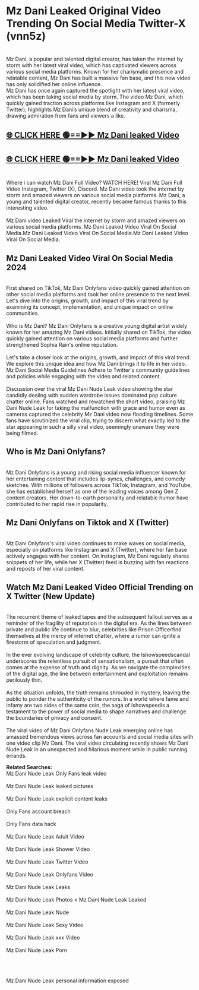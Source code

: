 # Mz Dani Leaked Original Video Trending On Social Media Twitter-X (vnn5z)

<br>
Mz Dani, a popular and talented digital creator, has taken the internet by storm with her latest viral video, which has captivated viewers across various social media platforms. Known for her charismatic presence and relatable content, Mz Dani has built a massive fan base, and this new video has only solidified her online influence.
<br>
Mz Dani has once again captured the spotlight with her latest viral video, which has been taking social media by storm. The video Mz Dani, which quickly gained traction across platforms like Instagram and X (formerly Twitter), highlights Mz Dani’s unique blend of creativity and charisma, drawing admiration from fans and viewers a like.
<br>

## [🌐 CLICK HERE 🟢==►►  Mz Dani leaked Video ](https://onlyclips.site?title=Mz_Dani&ref=git)

## [🌐 CLICK HERE 🟢==►►  Mz Dani leaked Video ](https://onlyclips.site?title=Mz_Dani&ref=git)



<br>
Where i can watch Mz Dani Full Video? WATCH HERE! Viral Mz Dani Full Video Instagram, Twitter (X), Discord. Mz Dani video took the internet by storm and amazed viewers on various social media platforms. Mz Dani, a young and talented digital creator, recently became famous thanks to this interesting video.
<br><br>
Mz Dani video Leaked Viral the internet by storm and amazed viewers on various social media platforms. Mz Dani Leaked Video Viral On Social Media.Mz Dani Leaked Video Viral On Social Media.Mz Dani Leaked Video Viral On Social Media.
<br>

<h2>Mz Dani Leaked Video Viral On Social Media 2024</h2>
<br>
First shared on TikTok, Mz Dani Onlyfans video quickly gained attention on other social media platforms and took her online presence to the next level. Let's dive into the origins, growth, and impact of this viral trend by examining its concept, implementation, and unique impact on online communities.
<br><br>
Who is Mz Dani? Mz Dani Onlyfans is a creative young digital artist widely known for her amazing Mz Dani videos. Initially shared on TikTok, the video quickly gained attention on various social media platforms and further strengthened Sophia Rain's online reputation.
<br><br>
Let's take a closer look at the origins, growth, and impact of this viral trend. We explore this unique idea and how Mz Dani brings it to life in her video. Mz Dani Social Media Guidelines Adhere to Twitter's community guidelines and policies while engaging with the video and related content.
<br><br>
Discussion over the viral Mz Dani Nude Leak video showing the star candidly dealing with sudden wardrobe issues dominated pop culture chatter online. Fans watched and rewatched the short video, praising Mz Dani Nude Leak for taking the malfunction with grace and humor even as cameras captured the celebrity Mz Dani video now flooding timelines. Some fans have scrutinized the viral clip, trying to discern what exactly led to the star appearing in such a silly viral video, seemingly unaware they were being filmed.
<br>

<h2>Who is Mz Dani Onlyfans?</h2>
<br>
Mz Dani Onlyfans is a young and rising social media influencer known for her entertaining content that includes lip-syncs, challenges, and comedy sketches. With millions of followers across TikTok, Instagram, and YouTube, she has established herself as one of the leading voices among Gen Z content creators. Her down-to-earth personality and relatable humor have contributed to her rapid rise in popularity.
<br>
<h2>Mz Dani Onlyfans on Tiktok and X (Twitter)</h2>
<br>
Mz Dani Onlyfans's viral video continues to make waves on social media, especially on platforms like Instagram and X (Twitter), where her fan base actively engages with her content. On Instagram, Mz Dani regularly shares snippets of her life, while her X (Twitter) feed is buzzing with fan reactions and reposts of her viral content.
<br>
<h2>Watch Mz Dani Leaked Video Official Trending on X Twitter (New Update)</h2>
<br>
The recurrent theme of leaked tapes and the subsequent fallout serves as a reminder of the fragility of reputation in the digital era. As the lines between private and public life continue to blur, celebrities like Prison Officerfind themselves at the mercy of internet chatter, where a rumor can ignite a firestorm of speculation and judgment.
<br><br>
In the ever evolving landscape of celebrity culture, the Ishowspeedscandal underscores the relentless pursuit of sensationalism, a pursuit that often comes at the expense of truth and dignity. As we navigate the complexities of the digital age, the line between entertainment and exploitation remains perilously thin.
<br><br>
As the situation unfolds, the truth remains shrouded in mystery, leaving the public to ponder the authenticity of the rumors. In a world where fame and infamy are two sides of the same coin, the saga of Ishowspeedis a testament to the power of social media to shape narratives and challenge the boundaries of privacy and consent.
<br><br>
The viral video of Mz Dani Onlyfans Nude Leak emerging online has amassed tremendous views across fan accounts and social media sites with one video clip Mz Dani. The viral video circulating recently shows Mz Dani Nude Leak in an unexpected and hilarious moment while in public running errands.
<br>

<strong>Related Searches:</strong>
<br>
Mz Dani Nude Leak Only Fans leak video
<br><br>
Mz Dani Nude Leak leaked pictures
<br><br>
Mz Dani Nude Leak explicit content leaks
<br><br>
Only Fans account breach
<br><br>
Only Fans data hack
<br><br>
Mz Dani Nude Leak Adult Video
<br><br>
Mz Dani Nude Leak Shower Video
<br><br>
Mz Dani Nude Leak Twitter Video
<br><br>
Mz Dani Nude Leak Onlyfans Video
<br><br>
Mz Dani Nude Leak Leaks
<br><br>
Mz Dani Nude Leak Photos
<
Mz Dani Nude Leak Leaked
<br><br>
Mz Dani Nude Leak Nude
<br><br>
Mz Dani Nude Leak Sexy Video
<br><br>
Mz Dani Nude Leak xxx Video
<br><br>
Mz Dani Nude Leak Porn
<br><br>

<br><br>
Mz Dani Nude Leak personal information exposed